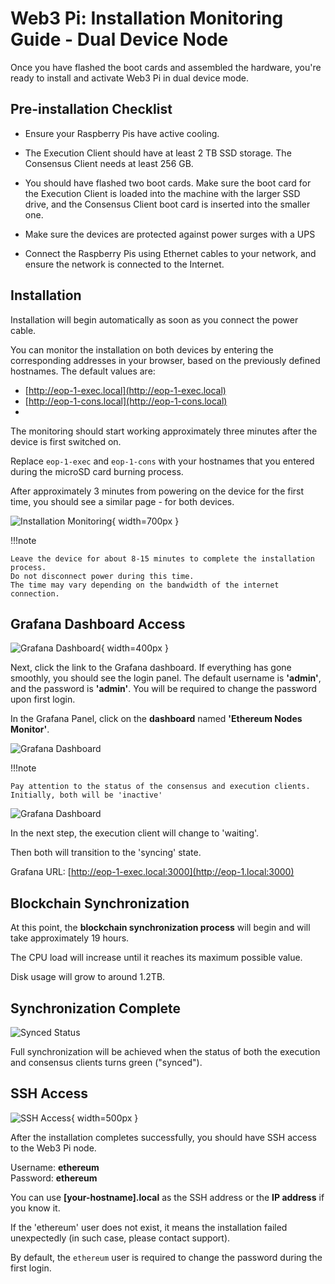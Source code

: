 # Web3 Pi: Installation Monitoring Guide - Dual Device Node

Once you have flashed the boot cards and assembled the hardware, you're ready to install and activate Web3 Pi in dual device mode.

## Pre-installation Checklist

- Ensure your Raspberry Pis have active cooling.

- The Execution Client should have at least 2 TB SSD storage. The Consensus Client needs at least 256 GB.

- You should have flashed two boot cards. Make sure the boot card for the Execution Client is loaded into the machine with the larger SSD drive, and the Consensus Client boot card is inserted into the smaller one.

- Make sure the devices are protected against power surges with a UPS

- Connect the Raspberry Pis using Ethernet cables to your network, and ensure the network is connected to the Internet.

## Installation

Installation will begin automatically as soon as you connect the power cable.

You can monitor the installation on both devices by entering the corresponding addresses in your browser, based on the
previously defined hostnames. The default values are:

- [http://eop-1-exec.local](http://eop-1-exec.local)
- [http://eop-1-cons.local](http://eop-1-cons.local)
- 
The monitoring should start working approximately three minutes after the device is first switched on.

Replace `eop-1-exec` and `eop-1-cons` with your hostnames that you entered during the microSD card burning process.

After approximately 3 minutes from powering on the device for the first time, you should see a similar page - for both devices.


![Installation Monitoring](../img/single/install.png){ width=700px }


!!!note

    Leave the device for about 8-15 minutes to complete the installation process.
    Do not disconnect power during this time.
    The time may vary depending on the bandwidth of the internet connection.


## Grafana Dashboard Access

![Grafana Dashboard](../img/single/grafana0.png){ width=400px }

Next, click the link to the Grafana dashboard. If everything has gone smoothly, you should see the login panel. The default username is **'admin'**, and the password is **'admin'**. You will be required to change the password upon first login.

In the Grafana Panel, click on the **dashboard** named **'Ethereum Nodes Monitor'**.

![Grafana Dashboard](../img/single/grafana1.png)

!!!note
    
    Pay attention to the status of the consensus and execution clients. Initially, both will be 'inactive'

![Grafana Dashboard](../img/single/grafana2.png)

In the next step, the execution client will change to 'waiting'.

Then both will transition to the 'syncing' state.

Grafana URL: [http://eop-1-exec.local:3000](http://eop-1.local:3000)

## Blockchain Synchronization

At this point, the **blockchain synchronization process** will begin and will take approximately 19 hours.

The CPU load will increase until it reaches its maximum possible value.

Disk usage will grow to around 1.2TB.

## Synchronization Complete

![Synced Status](../img/single/grafana3.png)

Full synchronization will be achieved when the status of both the execution and consensus clients turns green ("synced").

## SSH Access

![SSH Access](../img/single/ssh.png){ width=500px }

After the installation completes successfully, you should have SSH access to the Web3 Pi node.

Username: **ethereum**  
Password: **ethereum**

You can use **[your-hostname].local** as the SSH address or the **IP address** if you know it.

If the 'ethereum' user does not exist, it means the installation failed unexpectedly (in such case, please contact support).

By default, the `ethereum` user is required to change the password during the first login.
